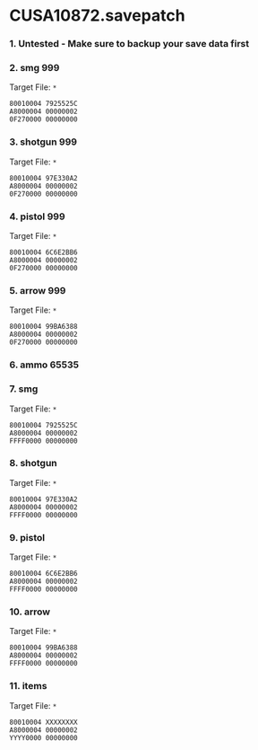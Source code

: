 # CUSA10872.savepatch

### 1. Untested - Make sure to backup your save data first
### 2. smg 999

Target File: `*`

```
80010004 7925525C
A8000004 00000002
0F270000 00000000
```

### 3. shotgun 999

Target File: `*`

```
80010004 97E330A2
A8000004 00000002
0F270000 00000000
```

### 4. pistol 999

Target File: `*`

```
80010004 6C6E2BB6
A8000004 00000002
0F270000 00000000
```

### 5. arrow 999

Target File: `*`

```
80010004 99BA6388
A8000004 00000002
0F270000 00000000
```

### 6. ammo 65535
### 7. smg

Target File: `*`

```
80010004 7925525C
A8000004 00000002
FFFF0000 00000000
```

### 8. shotgun

Target File: `*`

```
80010004 97E330A2
A8000004 00000002
FFFF0000 00000000
```

### 9. pistol

Target File: `*`

```
80010004 6C6E2BB6
A8000004 00000002
FFFF0000 00000000
```

### 10. arrow

Target File: `*`

```
80010004 99BA6388
A8000004 00000002
FFFF0000 00000000
```

### 11. items

Target File: `*`

```
80010004 XXXXXXXX
A8000004 00000002
YYYY0000 00000000
```

